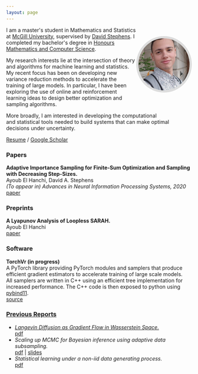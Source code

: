 ```yaml
---
layout: page
---
```

<img style="float: right;
    margin-top: 25px;
    margin-bottom: 35px;
    max-width: 30%;
    border: 6px solid #ddd;
    border-radius: 50%;
    box-sizing: border-box;"
    src="files/picture_1.jpg">

I am a master's student in Mathematics and Statistics at
[McGill University](https://www.mcgill.ca/),
supervised by [David Stephens](http://www.math.mcgill.ca/dstephens/).
I completed my bachelor's degree in
[Honours Mathematics and Computer Science](https://www.mcgill.ca/mathstat/undergraduate/programs/b-sc/joint-honours-mathematics-and-computer-science-b-sc).


My research interests lie at the intersection of theory and algorithms
for machine learning and statistics. My recent focus
has been on developing new variance reduction methods to
accelerate the training of large models.
In particular, I have been exploring the use of online and reinforcement
learning ideas to design better optimization and sampling algorithms.


More broadly, I am interested in developing the computational  
and statistical tools needed to build systems that can make optimal  
decisions under uncertainty.

[Resume](files/resume.pdf) / [Google Scholar](https://scholar.google.com/citations?user=5ZzcGmgAAAAJ&hl=en&oi=ao)


### Papers ###
**Adaptive Importance Sampling for Finite-Sum
Optimization and Sampling with Decreasing Step-Sizes.**  
Ayoub El Hanchi, David A. Stephens  
*(To appear in) Advances in Neural Information Processing Systems, 2020*  
<a href="files/paper_1.pdf">paper</a>

### Preprints ###
**A Lyapunov Analysis of Loopless SARAH.**  
Ayoub El Hanchi  
<a href="files/paper_2.pdf">paper</a>

### Software ###
**TorchVr (in progress)**  
A PyTorch library providing PyTorch modules and samplers that produce efficient gradient estimators to accelerate training of large scale models.  
All samplers are written in C++ using an efficient tree implementation for increased performance.
The C++ code is then exposed to python
using [pybind11](https://github.com/pybind/pybind11).  
<a href="files/code_1.zip">source

### Previous Reports  ###
+ *Langevin Diffusion as Gradient Flow in Wasserstein Space.*  
<a href="files/report_4.pdf">pdf</a>
+ *Scaling up MCMC for Bayesian inference using adaptive data subsampling.*  
<a href="files/report_3.pdf">pdf</a> \|
<a href="files/presentation_2.pdf">slides</a>
+ *Statistical learning under a non-iid data generating process.*  
<a href="files/report_2.pdf">pdf</a>
